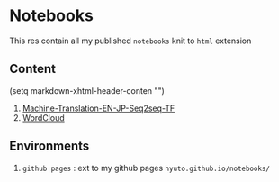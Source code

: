# Notebooks

This res contain all my published `notebooks` knit to `html` extension

## Content
(setq markdown-xhtml-header-conten "<link rel="stylesheet" type="text/css" media="all" href="style.css" />")

<ol>
    <li><a href="Machine-Translation-EN-JP-Seq2seq-TF/index.html">Machine-Translation-EN-JP-Seq2seq-TF</a></li>
    <li><a href="WordCloud.html">WordCloud</a></li>
</ol>

## Environments
1. `github pages` : ext to my github pages `hyuto.github.io/notebooks/`